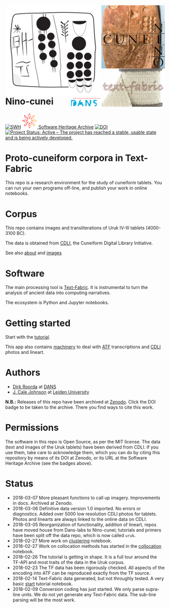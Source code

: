<div>
<img src="docs/images/logo.png" align="left" width="300"/>
<img src="docs/images/ninologo.png" align="right" width="200"/>
<img src="docs/images/tf.png" align="right" width="200"/>
<img src="docs/images/dans.png" align="right" width="100"/>
</div>

# Nino-cunei

[![SWH](https://archive.softwareheritage.org/badge/origin/https://github.com/nino-cunei/uruk/)](https://archive.softwareheritage.org/browse/origin/https://github.com/nino-cunei/uruk/)
[![sha](sha.png) Software Heritage Archive](https://archive.softwareheritage.org/browse/origin/https://github.com/nino-cunei/uruk/)
[![DOI](https://zenodo.org/badge/DOI/10.5281/zenodo.1193842.svg)](https://doi.org/10.5281/zenodo.1193841)
[![Project Status: Active – The project has reached a stable, usable state and is being actively developed.](https://www.repostatus.org/badges/latest/active.svg)](https://www.repostatus.org/#active)

# Proto-cuneiform corpora in Text-Fabric

This repo is a research environment for the study of cuneiform tablets. You can
run your own programs off-line, and publish your work in online notebooks.

# Corpus

This repo contains images and transliterations of Uruk IV-III tablets (4000-3100
BC).

The data is obtained from [CDLI](https://cdli.ucla.edu), the Cuneiform Digital
Library Initiative.

See also [about](docs/about.md) and [images](docs/images.md)

# Software

The main processing tool is [Text-Fabric](docs/textfabric.md). It is instrumental to
turn the analysis of ancient data into computing narratives.

The ecosystem is Python and Jupyter notebooks.

# Getting started

Start with the
[tutorial](https://nbviewer.jupyter.org/github/Nino-cunei/uruk/blob/master/tutorial/start.ipynb).

This app also contains [machinery](docs/api.md) to deal with
[ATF](http://oracc.museum.upenn.edu/doc/help/editinginatf/primer/inlinetutorial/index.html)
transcriptions and
[CDLI](https://cdli.ucla.edu)
photos and lineart.

# Authors

*   [Dirk Roorda](https://github.com/dirkroorda) at
    [DANS](https://www.dans.knaw.nl)
*   [J. Cale Johnson](https://www.universiteitleiden.nl/en/staffmembers/cale-johnson#tab-1)
    at
    [Leiden University](https://www.universiteitleiden.nl/en/humanities/institute-for-area-studies/assyriology)

**N.B.:** Releases of this repo have been archived at [Zenodo](https://zenodo.org).
Click the DOI badge to be taken to the archive. There you find ways to cite this work.

# Permissions

The software in this repo is Open Source, as per the MIT license.
The data (text and images of the Uruk tablets) have been derived from CDLI.
If you use them, take care to acknowledge them, which you can do by citing this
repository by means of its DOI at Zenodo, or its URL at the Software Heritage Archive
(see the badges above).

# Status

*   2018-03-07 More pleasant functions to call up imagery. Improvements in docs.
    Archived at Zenodo.
*   2018-03-06 Definitive data version 1.0 imported. No errors or diagnostics.
    Added over 5000 low resolution CDLI photos for tablets. Photos and linearts
    are always linked to the online data on CDLI.
*   2018-03-05 Reorganization of functionality, addition of lineart, repos have
    moved house from Dans-labs to Nino-cunei; tutorials and primers have been
    split off the data repo, which is now called `uruk`.
*   2018-02-27 More work on
    [clustering](https://github.com/Nino-cunei/tutorials/blob/master/clustering.ipynb)
    notebook.
*   2018-02-27 Work on collocation methods has started in the
    [collocation](https://github.com/Nino-cunei/tutorials/blob/master/collocation.ipynb)
    notebook.
*   2018-02-26 The tutorial is getting in shape. It is a full tour around the
    TF-API and most traits of the data in the Uruk corpus.
*   2018-02-23 The TF data has been rigorously checked. All aspects of the
    encoding into ATF can be reproduced exactly from the TF source.
*   2018-02-14 Text-Fabric data generated, but not throughly tested. A very basic
    [start](https://github.com/Nino-cunei/tutorials/blob/master/start.ipynb)
    tutorial notebook.
*   2018-02-09 Conversion coding has just started. We only parse supra-line units.
    We do not yet generate any Text-Fabric data. The sub-line parsing will be the
    most work.


